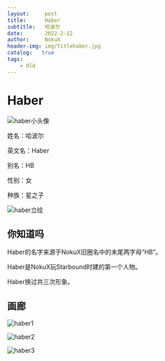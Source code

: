 ```yaml
---
layout:     post
title:      Haber
subtitle:   哈波尔
date:       2022-2-12
author:     NokuX
header-img: img/titlehaber.jpg
catalog:   true
tags:
    - Old
---
```

# Haber

![haber小头像]({{site.baseurl}}/img-post/haber.jpg)

姓名：哈波尔

英文名：Haber

别名：HB

性别：女

种族：星之子

![haber立绘]({{site.baseurl}}/img-post/haber.png)

## 你知道吗

Haber的名字来源于NokuX旧圈名中的末尾两字母“HB”。

Haber是NokuX玩Starbound时建的第一个人物。

Haber换过共三次形象。

## 画廊

![haber1]({{site.baseurl}}/img-post/haber%20(1).png)

![haber2]({{site.baseurl}}/img-post/haber%20(2).png)

![haber3]({{site.baseurl}}/img-post/haber%20(3).png)
